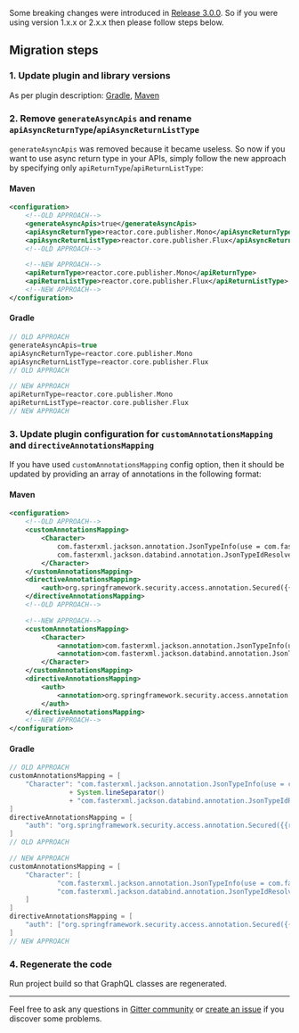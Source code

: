 Some breaking changes were introduced in [Release 3.0.0](https://github.com/kobylynskyi/graphql-java-codegen/releases/tag/v3.0.0).
So if you were using version 1.x.x or 2.x.x then please follow steps below.

## Migration steps

### 1. Update plugin and library versions
As per plugin description: [Gradle](https://github.com/kobylynskyi/graphql-java-codegen/tree/master/plugins/gradle), [Maven](https://github.com/kobylynskyi/graphql-java-codegen/tree/master/plugins/maven)


### 2. Remove `generateAsyncApis` and rename `apiAsyncReturnType`/`apiAsyncReturnListType`
`generateAsyncApis` was removed because it became useless. 
So now if you want to use async return type in your APIs, simply follow the new approach by specifying only `apiReturnType`/`apiReturnListType`:

#### Maven
```xml
<configuration>
    <!--OLD APPROACH-->
    <generateAsyncApis>true</generateAsyncApis>
    <apiAsyncReturnType>reactor.core.publisher.Mono</apiAsyncReturnType>
    <apiAsyncReturnListType>reactor.core.publisher.Flux</apiAsyncReturnListType>
    <!--OLD APPROACH-->

    <!--NEW APPROACH-->
    <apiReturnType>reactor.core.publisher.Mono</apiReturnType>
    <apiReturnListType>reactor.core.publisher.Flux</apiReturnListType>
    <!--NEW APPROACH-->
</configuration>
```

#### Gradle
```groovy
// OLD APPROACH
generateAsyncApis=true
apiAsyncReturnType=reactor.core.publisher.Mono
apiAsyncReturnListType=reactor.core.publisher.Flux
// OLD APPROACH

// NEW APPROACH
apiReturnType=reactor.core.publisher.Mono
apiReturnListType=reactor.core.publisher.Flux
// NEW APPROACH
```


### 3. Update plugin configuration for `customAnnotationsMapping` and `directiveAnnotationsMapping`
If you have used `customAnnotationsMapping` config option, then it should be updated by providing an array of annotations in the following format:

#### Maven
```xml
<configuration>
    <!--OLD APPROACH-->
    <customAnnotationsMapping>
        <Character>
            com.fasterxml.jackson.annotation.JsonTypeInfo(use = com.fasterxml.jackson.annotation.JsonTypeInfo.Id.NAME, property = "__typename")
            com.fasterxml.jackson.databind.annotation.JsonTypeIdResolver(io.github.kobylynskyi.order.external.starwars.CharacterTypeResolver.class)
        </Character>
    </customAnnotationsMapping>
    <directiveAnnotationsMapping>
        <auth>org.springframework.security.access.annotation.Secured({{roles}})</auth>
    </directiveAnnotationsMapping>
    <!--OLD APPROACH-->

    <!--NEW APPROACH-->
    <customAnnotationsMapping>
        <Character>
            <annotation>com.fasterxml.jackson.annotation.JsonTypeInfo(use = com.fasterxml.jackson.annotation.JsonTypeInfo.Id.NAME, property = "__typename")</annotation>
            <annotation>com.fasterxml.jackson.databind.annotation.JsonTypeIdResolver(io.github.kobylynskyi.order.external.starwars.CharacterTypeResolver.class)</annotation>
        </Character>
    </customAnnotationsMapping>
    <directiveAnnotationsMapping>
        <auth>
            <annotation>org.springframework.security.access.annotation.Secured({{roles}})</annotation>
        </auth>
    </directiveAnnotationsMapping>
    <!--NEW APPROACH-->
</configuration>
```

#### Gradle
```groovy
// OLD APPROACH
customAnnotationsMapping = [
    "Character": "com.fasterxml.jackson.annotation.JsonTypeInfo(use = com.fasterxml.jackson.annotation.JsonTypeInfo.Id.NAME, property = \"__typename\")"
               + System.lineSeparator()
               + "com.fasterxml.jackson.databind.annotation.JsonTypeIdResolver(io.github.kobylynskyi.order.external.starwars.CharacterTypeResolver.class)"
]
directiveAnnotationsMapping = [
    "auth": "org.springframework.security.access.annotation.Secured({{roles}})"
]
// OLD APPROACH

// NEW APPROACH
customAnnotationsMapping = [
    "Character": [
            "com.fasterxml.jackson.annotation.JsonTypeInfo(use = com.fasterxml.jackson.annotation.JsonTypeInfo.Id.NAME, property = \"__typename\")",
            "com.fasterxml.jackson.databind.annotation.JsonTypeIdResolver(io.github.kobylynskyi.order.external.starwars.CharacterTypeResolver.class)"
    ]
]
directiveAnnotationsMapping = [
    "auth": ["org.springframework.security.access.annotation.Secured({{roles}})"]
]
// NEW APPROACH
```



### 4. Regenerate the code
Run project build so that GraphQL classes are regenerated.


---

Feel free to ask any questions in [Gitter community](https://gitter.im/graphql-java-codegen/community) or [create an issue](https://github.com/kobylynskyi/graphql-java-codegen/issues) if you discover some problems.
